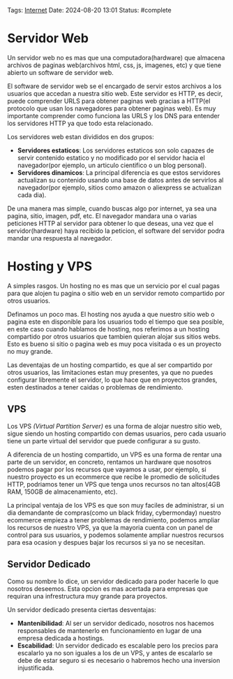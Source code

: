 Tags: [Internet](../Indexes/Internet.md)
Date: 2024-08-20 13:01
Status: #complete 

# Servidor Web

Un servidor web no es mas que una computadora(hardware) que almacena archivos de paginas web(archivos html, css, js, imagenes, etc)  y que tiene abierto un software de servidor web.

El software de servidor web se el encargado de servir estos archivos a los usuarios que accedan a nuestra sitio web. Este servidor es HTTP, es decir, puede comprender URLS para obtener paginas web gracias a HTTP(el protocolo que usan los navegadores para obtener paginas web). Es muy importante comprender como funciona las URLS y los DNS para entender los servidores HTTP ya que todo esta relacionado. 

Los servidores web estan divididos en dos grupos:
- __Servidores estaticos__: Los servidores estaticos son solo capazes de servir contenido estatico y no modificado por el servidor hacia el navegador(por ejemplo, un articulo cientifico o un blog personal).
- __Servidores dinamicos__: La principal diferencia es que estos servidores actualizan su contenido usando una base de datos antes de servirlos al navegador(por ejemplo, sitios como amazon o aliexpress se actualizan cada dia).

De una manera mas simple, cuando buscas algo por internet, ya sea una pagina, sitio, imagen, pdf, etc. El navegador mandara una o varias peticiones HTTP al servidor para obtener lo que deseas, una vez que el servidor(hardware) haya recibido la peticion, el software del servidor podra mandar una respuesta al navegador. 

# Hosting y VPS

A simples rasgos. Un hosting no es mas que un servicio por el cual pagas para que alojen tu pagina o sitio web en un servidor remoto compartido por otros usuarios.

Definamos un poco mas. El hosting nos ayuda a que nuestro sitio web o pagina este en disponible para los usuarios todo el tiempo que sea posible, en este caso cuando hablamos de hosting, nos referimos a un hosting compartido por otros usuarios que tambien quieran alojar sus sitios webs. Esto es bueno si sitio o pagina web es muy poca visitada o es un proyecto no muy grande. 

Las deventajas de un hosting compartido, es que al ser compartido por otros usuarios, las limitaciones estan muy presentes, ya que no puedes configurar libremente el servidor, lo que hace que en proyectos grandes, esten destinados a tener caidas o problemas de rendimiento.

## VPS

Los VPS *(Virtual Partition Server)* es una forma de alojar nuestro sitio web, sigue siendo un hosting compartido con demas usuarios, pero cada usuario tiene un parte virtual del servidor que puede configurar a su gusto.

A diferencia de un hosting compartido, un VPS es una forma de rentar una parte de un servidor, en concreto, rentamos un hardware que nosotros podemos pagar por los recursos que vayamos a usar, por ejemplo, si nuestro proyecto es un ecommerce que recibe le promedio de solicitudes HTTP, podriamos tener un VPS que tenga unos recursos no tan altos(4GB RAM, 150GB de almacenamiento, etc). 

La principal ventaja de los VPS es que son muy faciles de administrar, si un dia demandante de compras(como un black friday, cybermonday) nuestro ecommerce empieza a tener problemas de rendimiento, podemos ampliar los recursos de nuestro VPS, ya que la mayoria cuenta con un panel de control para sus usuarios, y podemos solamente ampliar nuestros recursos para esa ocasion y despues bajar los recursos si ya no se necesitan.

## Servidor Dedicado

Como su nombre lo dice, un servidor dedicado para poder hacerle lo que nosotros deseemos. Esta opcion es mas acertada para empresas que requiran una infrestructura muy grande para proyectos.

Un servidor dedicado presenta ciertas desventajas:
- __Mantenibilidad__: Al ser un servidor dedicado, nosotros nos hacemos responsables de mantenerlo en funcionamiento en lugar de una empresa dedicada a hostings.
- __Escabilidad__: Un servidor dedicado es escalable pero los precios para escalarlo ya no son iguales a los de un VPS, y antes de escalarlo se debe de estar seguro si es necesario o habremos hecho una inversion injustificada.